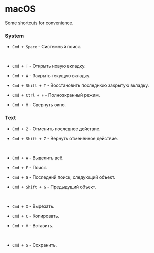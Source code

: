 
# macOS

Some shortcuts for convenience.

### System

- `Cmd + Space` - Системный поиск.

&nbsp;

- `Cmd + T` - Открыть новую вкладку.

- `Cmd + W` - Закрыть текущую вкладку.

- `Cmd + Shift + T` - Восстановить последнюю закрытую вкладку.

- `Cmd + Сtrl + F` - Полноэкранный режим.

- `Cmd + M` - Свернуть окно.

### Text

- `Cmd + Z` - Отменить последнее действие.

- `Cmd + Shift + Z` - Вернуть отменённое действие.

&nbsp;

- `Cmd + A` - Выделить всё.

- `Cmd + F` - Поиск.

- `Cmd + G` - Последний поиск, следующий объект.

- `Cmd + Shift + G` - Предыдущий объект.

&nbsp;

- `Cmd + X` - Вырезать.

- `Cmd + C` - Копировать.

- `Cmd + V` - Вставить.

&nbsp;

- `Cmd + S` - Сохранить.